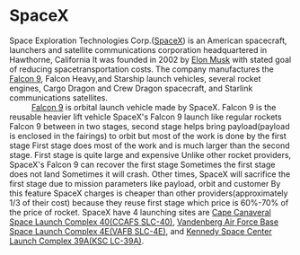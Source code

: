 # SpaceX
Space Exploration Technologies Corp.(<a href='https://www.spacex.com/'>SpaceX</a>) is an American spacecraft, launchers and satellite communications corporation headquartered in Hawthorne, California It was founded in 2002 by <a href='https://en.wikipedia.org/wiki/Elon_Musk'>Elon Musk</a> with stated goal of reducing spacetransportation costs. The company manufactures the <a href='https://en.wikipedia.org/wiki/Falcon_9'>Falcon 9</a>, Falcon Heavy,and Starship launch vehicles, several rocket engines, Cargo Dragon and Crew Dragon spacecraft, and Starlink communications satellites.<br/> &nbsp; &nbsp; &nbsp; &nbsp; &nbsp; <a href='https://en.wikipedia.org/wiki/Falcon_9'>Falcon 9</a> is orbital launch vehicle made by SpaceX. Falcon 9 is the reusable heavier lift vehicle SpaceX's Falcon 9 launch like regular rockets Falcon 9 between in two stages, second stage helps bring payload(payload is enclosed in the fairings) to orbit but most of the work is done by the first stage First stage does most of the work and is much larger than the second stage. First stage is quite large and expensive Unlike other rocket providers, SpaceX's Falcon 9 can recover the first stage Sometimes the first stage does not land Sometimes it will crash. Other times, SpaceX will sacrifice the first stage due to mission parameters like payload, orbit and customer By this feature SpaceX charges is cheaper than other providers(approximately 1/3 of their cost) because they reuse first stage which price is 60%-70% of the price of rocket.
SpaceX have 4 launching sites are <a href='https://en.wikipedia.org/wiki/Cape_Canaveral_Space_Launch_Complex_40'>Cape Canaveral Space Launch Complex 40(CCAFS SLC-40)</a>, <a href='https://en.wikipedia.org/wiki/Vandenberg_Space_Launch_Complex_4'>Vandenberg Air Force Base Space Launch Complex 4E(VAFB SLC-4E)</a>, and <a href='https://en.wikipedia.org/wiki/Kennedy_Space_Center_Launch_Complex_39A'>Kennedy Space Center Launch Complex 39A(KSC LC-39A)</a>.
